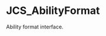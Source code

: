 <div id="content-header">
  <h1>JCS_AbilityFormat</h1>
</div>

<p>
  Ability format interface.
</p>
